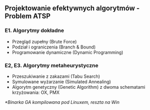 ## Projektowanie efektywnych algorytmów - Problem ATSP

### E1. Algorytmy dokładne
* Przegląd zupełny (Brute Force)
* Podział i ograniczenia (Branch & Bound)
* Programowanie dynamiczne (Dynamic Programming)

### E2, E3. Algorytmy metaheurystyczne
* Przeszukiwanie z zakazami (Tabu Search) 
* Symulowane wyżarzanie (Simulated Annealing)
* Algorytm genetyczny (Genetic Algorithm) z dwoma schematami krzyżowania: OX, PMX

_*Binarka GA kompilowana pod Linuxem, reszta na Win_
